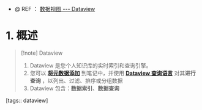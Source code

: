 - @ REF ： [数据视图 --- Dataview](https://blacksmithgu.github.io/obsidian-dataview/)
# 1. 概述 
> [!note] Dataview 
> 1. Dataview 是您个人知识库的实时索引和查询引擎。
> 2. 您可以 [**将元数据添加**](https://blacksmithgu.github.io/obsidian-dataview/annotation/add-metadata/) 到笔记中，并使用 [**Dataview 查询语言**](https://blacksmithgu.github.io/obsidian-dataview/queries/structure/) 对其**进行查询** ，以列出、过滤、排序或分组数据
> 3. Dataview 包含：**数据索引**、**数据查询**

[tags:: dataview]

